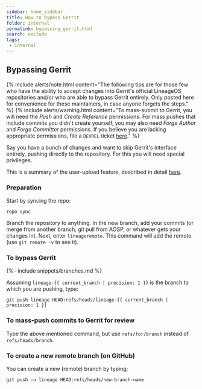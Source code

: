```yaml
---
sidebar: home_sidebar
title: How to bypass Gerrit
folder: internal
permalink: bypassing_gerrit.html
search: exclude
tags:
 - internal
---
```


## Bypassing Gerrit

{% include alerts/note.html content="The following tips are for those few who have the ability to accept changes into Gerrit's official LineageOS repositories and/or who are able to bypass Gerrit entirely. Only posted here for convenience for these maintainers, in case anyone forgets the steps." %}
{% include alerts/warning.html content="To mass-submit to Gerrit, you will need the *Push* and *Create Reference* permissions. For mass pushes that include commits you didn't create yourself, you may also need *Forge Author* and *Forge Committer* permissions. If you believe you are lacking appropriate permissions, file a `DEVREL` ticket [here](https://gitlab.com/LineageOS/issues/devrel-int/issues)." %}

Say you have a bunch of changes and want to skip Gerrit's interface entirely, pushing directly to the repository. For this you will need special privileges.

This is a summary of the user-upload feature, described in detail [here](https://review.lineageos.org/Documentation/user-upload.html).

### Preparation

Start by syncing the repo:

```
repo sync
```

Branch the repository to anything. In the new branch, add your commits (or merge from another branch, git pull from AOSP, or whatever gets your changes in).
Next, enter `lineageremote`. This command will add the remote (use `git remote -v` to see it).

### To bypass Gerrit

{%- include snippets/branches.md %}

Assuming `lineage-{{ current_branch | precision: 1 }}` is the branch to which you are pushing, type:

```
git push lineage HEAD:refs/heads/lineage-{{ current_branch | precision: 1 }}
````

### To mass-push commits to Gerrit for review

Type the above mentioned command, but use `refs/for/branch` instead of `refs/heads/branch`.

### To create a new remote branch (on GitHub)

You can create a new (remote) branch by typing:

```
git push -u lineage HEAD:refs/heads/new-branch-name
```
